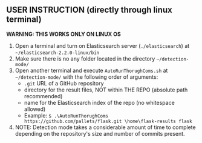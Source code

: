 ## USER INSTRUCTION (directly through linux terminal)
**WARNING: THIS WORKS ONLY ON LINUX OS**
1. Open a terminal and turn on Elasticsearch server (`./elasticsearch`) at `~/elasticsearch-2.2.0-linux/bin`
2. Make sure there is no any folder located in the directory `~/detection-mode/`
3. Open another terminal and execute `AutoRunThorughComs.sh` at `~/detection-mode/` with the following order of arguments:
	- `.git` URL of a GitHub repository
	- directory for the result files, NOT within THE REPO (absolute path recommended)
	- name for the Elasticsearch index of the repo (no whitespace allowed)
	- Example: `$ .\AutoRunThorughComs https://github.com/pallets/flask.git \home\flask-results flask`
4. NOTE: Detection mode takes a considerable amount of time to complete depending on the repository's size and number of commits present.
